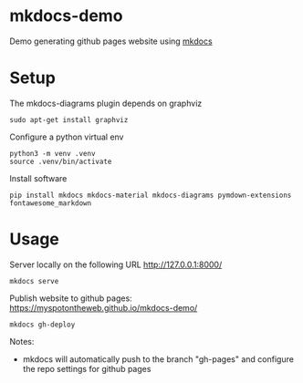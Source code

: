 # mkdocs-demo

Demo generating github pages website using [mkdocs](https://www.mkdocs.org/)

# Setup

The mkdocs-diagrams plugin depends on graphviz 

    sudo apt-get install graphviz

Configure a python virtual env

    python3 -m venv .venv
    source .venv/bin/activate
    
Install software

    pip install mkdocs mkdocs-material mkdocs-diagrams pymdown-extensions fontawesome_markdown
    
# Usage

Server locally on the following URL http://127.0.0.1:8000/

    mkdocs serve
    
Publish website to github pages: https://myspotontheweb.github.io/mkdocs-demo/

    mkdocs gh-deploy
    
Notes:

* mkdocs will automatically push to the branch "gh-pages" and configure the repo settings for github pages
